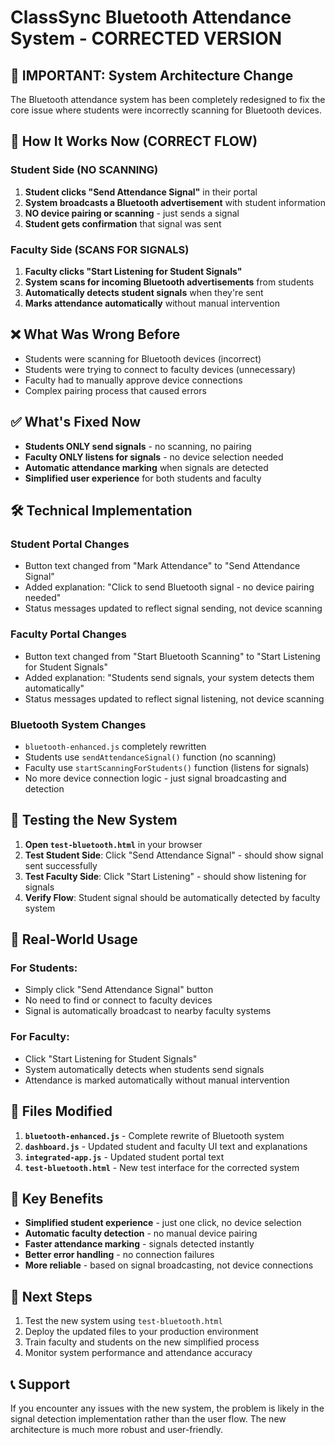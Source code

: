 # ClassSync Bluetooth Attendance System - CORRECTED VERSION

## 🚨 IMPORTANT: System Architecture Change

The Bluetooth attendance system has been completely redesigned to fix the core issue where students were incorrectly scanning for Bluetooth devices.

## 🔄 How It Works Now (CORRECT FLOW)

### Student Side (NO SCANNING)
1. **Student clicks "Send Attendance Signal"** in their portal
2. **System broadcasts a Bluetooth advertisement** with student information
3. **NO device pairing or scanning** - just sends a signal
4. **Student gets confirmation** that signal was sent

### Faculty Side (SCANS FOR SIGNALS)
1. **Faculty clicks "Start Listening for Student Signals"**
2. **System scans for incoming Bluetooth advertisements** from students
3. **Automatically detects student signals** when they're sent
4. **Marks attendance automatically** without manual intervention

## ❌ What Was Wrong Before

- Students were scanning for Bluetooth devices (incorrect)
- Students were trying to connect to faculty devices (unnecessary)
- Faculty had to manually approve device connections
- Complex pairing process that caused errors

## ✅ What's Fixed Now

- **Students ONLY send signals** - no scanning, no pairing
- **Faculty ONLY listens for signals** - no device selection needed
- **Automatic attendance marking** when signals are detected
- **Simplified user experience** for both students and faculty

## 🛠️ Technical Implementation

### Student Portal Changes
- Button text changed from "Mark Attendance" to "Send Attendance Signal"
- Added explanation: "Click to send Bluetooth signal - no device pairing needed"
- Status messages updated to reflect signal sending, not device scanning

### Faculty Portal Changes
- Button text changed from "Start Bluetooth Scanning" to "Start Listening for Student Signals"
- Added explanation: "Students send signals, your system detects them automatically"
- Status messages updated to reflect signal listening, not device scanning

### Bluetooth System Changes
- `bluetooth-enhanced.js` completely rewritten
- Students use `sendAttendanceSignal()` function (no scanning)
- Faculty use `startScanningForStudents()` function (listens for signals)
- No more device connection logic - just signal broadcasting and detection

## 🧪 Testing the New System

1. **Open `test-bluetooth.html`** in your browser
2. **Test Student Side**: Click "Send Attendance Signal" - should show signal sent successfully
3. **Test Faculty Side**: Click "Start Listening" - should show listening for signals
4. **Verify Flow**: Student signal should be automatically detected by faculty system

## 📱 Real-World Usage

### For Students:
- Simply click "Send Attendance Signal" button
- No need to find or connect to faculty devices
- Signal is automatically broadcast to nearby faculty systems

### For Faculty:
- Click "Start Listening for Student Signals"
- System automatically detects when students send signals
- Attendance is marked automatically without manual intervention

## 🔧 Files Modified

1. **`bluetooth-enhanced.js`** - Complete rewrite of Bluetooth system
2. **`dashboard.js`** - Updated student and faculty UI text and explanations
3. **`integrated-app.js`** - Updated student portal text
4. **`test-bluetooth.html`** - New test interface for the corrected system

## 🎯 Key Benefits

- **Simplified student experience** - just one click, no device selection
- **Automatic faculty detection** - no manual device pairing
- **Faster attendance marking** - signals detected instantly
- **Better error handling** - no connection failures
- **More reliable** - based on signal broadcasting, not device connections

## 🚀 Next Steps

1. Test the new system using `test-bluetooth.html`
2. Deploy the updated files to your production environment
3. Train faculty and students on the new simplified process
4. Monitor system performance and attendance accuracy

## 📞 Support

If you encounter any issues with the new system, the problem is likely in the signal detection implementation rather than the user flow. The new architecture is much more robust and user-friendly.
